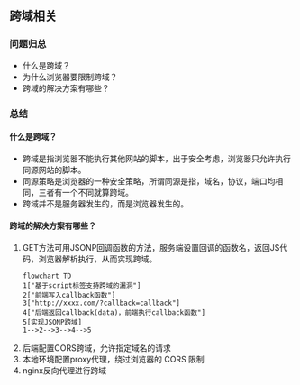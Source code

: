 ## 跨域相关

### 问题归总
- 什么是跨域？
- 为什么浏览器要限制跨域？
- 跨域的解决方案有哪些？

### 总结
#### 什么是跨域？
  - 跨域是指浏览器不能执行其他网站的脚本，出于安全考虑，浏览器只允许执行同源网站的脚本。
  - 同源策略是浏览器的一种安全策略，所谓同源是指，域名，协议，端口均相同，三者有一个不同就算跨域。
  - 跨域并不是服务器发生的，而是浏览器发生的。

#### 跨域的解决方案有哪些？
1. GET方法可用JSONP回调函数的方法，服务端设置回调的函数名，返回JS代码，浏览器解析执行，从而实现跨域。
    ```mermaid
    flowchart TD
    1["基于script标签支持跨域的漏洞"]
    2["前端写入callback函数"]
    3["http://xxxx.com/?callback=callback"]
    4["后端返回callback(data)，前端执行callback函数"]
    5[实现JSONP跨域]
    1-->2-->3-->4-->5
    ```
2. 后端配置CORS跨域，允许指定域名的请求
3. 本地环境配置proxy代理，绕过浏览器的 CORS 限制
4. nginx反向代理进行跨域

